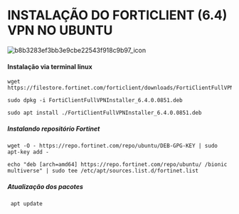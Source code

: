 # INSTALAÇÃO DO FORTICLIENT (6.4) VPN NO UBUNTU    

![b8b3283ef3bb3e9cbe22543f918c9b97_icon](https://user-images.githubusercontent.com/30474126/109064795-37b05200-76c1-11eb-91ea-2652565683c8.png)

#### Instalação via terminal linux       

    wget https://filestore.fortinet.com/forticlient/downloads/FortiClientFullVPNInstaller_6.4.0.0851.deb

    sudo dpkg -i FortiClientFullVPNInstaller_6.4.0.0851.deb

    sudo apt install ./FortiClientFullVPNInstaller_6.4.0.0851.deb

##### Instalando repositório Fortinet    

    wget -O - https://repo.fortinet.com/repo/ubuntu/DEB-GPG-KEY | sudo apt-key add -
    
    echo "deb [arch=amd64] https://repo.fortinet.com/repo/ubuntu/ /bionic multiverse" | sudo tee /etc/apt/sources.list.d/fortinet.list

##### Atualização dos pacotes    

     apt update

